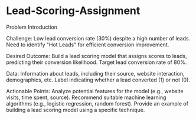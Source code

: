 # Lead-Scoring-Assignment

Problem Introduction

Challenge:
Low lead conversion rate (30%) despite a high number of leads.
Need to identify "Hot Leads" for efficient conversion improvement.

Desired Outcome:
Build a lead scoring model that assigns scores to leads, predicting their conversion likelihood.
Target lead conversion rate of 80%.

Data:
Information about leads, including their source, website interaction, demographics, etc.
Label indicating whether a lead converted (1) or not (0).

Actionable Points:
Analyze potential features for the model (e.g., website visits, time spent, source).
Recommend suitable machine learning algorithms (e.g., logistic regression, random forest).
Provide an example of building a lead scoring model using a specific technique.
